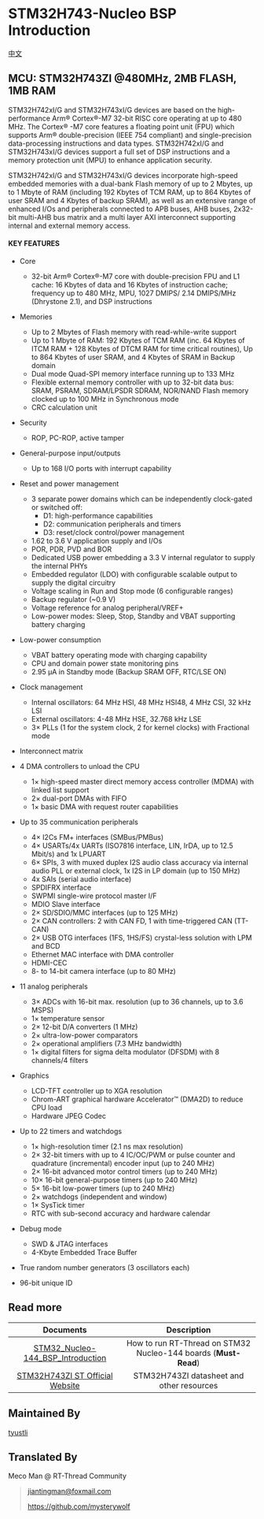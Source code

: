# STM32H743-Nucleo BSP Introduction

[中文](README_zh.md) 

## MCU: STM32H743ZI @480MHz, 2MB FLASH,  1MB RAM

STM32H742xI/G and STM32H743xI/G devices are based on the high-performance Arm® Cortex®-M7 32-bit RISC core operating at up to 480 MHz. The Cortex® -M7 core features a floating point unit (FPU) which supports Arm® double-precision (IEEE 754 compliant) and single-precision data-processing instructions and data types. STM32H742xI/G and STM32H743xI/G devices support a full set of DSP instructions and a memory protection unit (MPU) to enhance application security.

STM32H742xI/G and STM32H743xI/G devices incorporate high-speed embedded memories with a dual-bank Flash memory of up to 2 Mbytes, up to 1 Mbyte of RAM (including 192 Kbytes of TCM RAM, up to 864 Kbytes of user SRAM and 4 Kbytes of backup SRAM), as well as an extensive range of enhanced I/Os and peripherals connected to APB buses, AHB buses, 2x32-bit multi-AHB bus matrix and a multi layer AXI interconnect supporting internal and external memory access.

#### KEY FEATURES

- Core
  - 32-bit Arm® Cortex®-M7 core with double-precision FPU and L1 cache: 16 Kbytes of data and 16 Kbytes of instruction cache; frequency up to 480 MHz, MPU, 1027 DMIPS/ 2.14 DMIPS/MHz (Dhrystone 2.1), and DSP instructions
- Memories
  - Up to 2 Mbytes of Flash memory with read-while-write support
  - Up to 1 Mbyte of RAM: 192 Kbytes of TCM RAM (inc. 64 Kbytes of ITCM RAM + 128 Kbytes of DTCM RAM for time critical routines), Up to 864 Kbytes of user SRAM, and 4 Kbytes of SRAM in Backup domain
  - Dual mode Quad-SPI memory interface running up to 133 MHz
  - Flexible external memory controller with up to 32-bit data bus: SRAM, PSRAM, SDRAM/LPSDR SDRAM, NOR/NAND Flash memory clocked up to 100 MHz in Synchronous mode
  - CRC calculation unit
- Security
  - ROP, PC-ROP, active tamper
- General-purpose input/outputs
  - Up to 168 I/O ports with interrupt capability
- Reset and power management
  - 3 separate power domains which can be independently clock-gated or switched off:
    - D1: high-performance capabilities
    - D2: communication peripherals and timers
    - D3: reset/clock control/power management
  - 1.62 to 3.6 V application supply and I/Os
  - POR, PDR, PVD and BOR
  - Dedicated USB power embedding a 3.3 V internal regulator to supply the internal PHYs
  - Embedded regulator (LDO) with configurable scalable output to supply the digital circuitry
  - Voltage scaling in Run and Stop mode (6 configurable ranges)
  - Backup regulator (~0.9 V)
  - Voltage reference for analog peripheral/VREF+
  - Low-power modes: Sleep, Stop, Standby and VBAT supporting battery charging
- Low-power consumption
  - VBAT battery operating mode with charging capability
  - CPU and domain power state monitoring pins
  - 2.95 μA in Standby mode (Backup SRAM OFF, RTC/LSE ON)
- Clock management
  - Internal oscillators: 64 MHz HSI, 48 MHz HSI48, 4 MHz CSI, 32 kHz LSI
  - External oscillators: 4-48 MHz HSE, 32.768 kHz LSE
  - 3× PLLs (1 for the system clock, 2 for kernel clocks) with Fractional mode
- Interconnect matrix

- 4 DMA controllers to unload the CPU
  - 1× high-speed master direct memory access controller (MDMA) with linked list support
  - 2× dual-port DMAs with FIFO
  - 1× basic DMA with request router capabilities
- Up to 35 communication peripherals
  - 4× I2Cs FM+ interfaces (SMBus/PMBus)
  - 4× USARTs/4x UARTs (ISO7816 interface, LIN, IrDA, up to 12.5 Mbit/s) and 1x LPUART
  - 6× SPIs, 3 with muxed duplex I2S audio class accuracy via internal audio PLL or external clock, 1x I2S in LP domain (up to 150 MHz)
  - 4x SAIs (serial audio interface)
  - SPDIFRX interface
  - SWPMI single-wire protocol master I/F
  - MDIO Slave interface
  - 2× SD/SDIO/MMC interfaces (up to 125 MHz)
  - 2× CAN controllers: 2 with CAN FD, 1 with time-triggered CAN (TT-CAN)
  - 2× USB OTG interfaces (1FS, 1HS/FS) crystal-less solution with LPM and BCD
  - Ethernet MAC interface with DMA controller
  - HDMI-CEC
  - 8- to 14-bit camera interface (up to 80 MHz)
- 11 analog peripherals
  - 3× ADCs with 16-bit max. resolution (up to 36 channels, up to 3.6 MSPS)
  - 1× temperature sensor
  - 2× 12-bit D/A converters (1 MHz)
  - 2× ultra-low-power comparators
  - 2× operational amplifiers (7.3 MHz bandwidth)
  - 1× digital filters for sigma delta modulator (DFSDM) with 8 channels/4 filters
- Graphics
  - LCD-TFT controller up to XGA resolution
  - Chrom-ART graphical hardware Accelerator™ (DMA2D) to reduce CPU load
  - Hardware JPEG Codec
- Up to 22 timers and watchdogs
  - 1× high-resolution timer (2.1 ns max resolution)
  - 2× 32-bit timers with up to 4 IC/OC/PWM or pulse counter and quadrature (incremental) encoder input (up to 240 MHz)
  - 2× 16-bit advanced motor control timers (up to 240 MHz)
  - 10× 16-bit general-purpose timers (up to 240 MHz)
  - 5× 16-bit low-power timers (up to 240 MHz)
  - 2× watchdogs (independent and window)
  - 1× SysTick timer
  - RTC with sub-second accuracy and hardware calendar
- Debug mode
  - SWD & JTAG interfaces
  - 4-Kbyte Embedded Trace Buffer
- True random number generators (3 oscillators each)
- 96-bit unique ID



## Read more

|                          Documents                           |                         Description                          |
| :----------------------------------------------------------: | :----------------------------------------------------------: |
| [STM32_Nucleo-144_BSP_Introduction](../docs/STM32_Nucleo-144_BSP_Introduction.md) | How to run RT-Thread on STM32 Nucleo-144 boards (**Must-Read**) |
| [STM32H743ZI ST Official Website](https://www.st.com/en/microcontrollers-microprocessors/stm32h743zi.html#documentation) |          STM32H743ZI datasheet and other resources           |



## Maintained By

[tyustli](https://github.com/tyustli)



## Translated By

Meco Man @ RT-Thread Community

> jiantingman@foxmail.com 
>
> https://github.com/mysterywolf